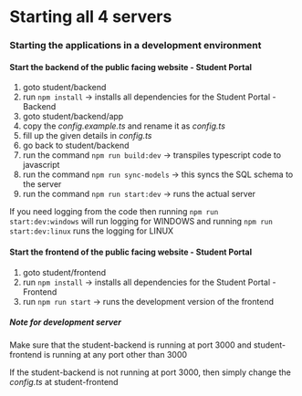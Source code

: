 # Starting all 4 servers
### Starting the applications in a development environment
#### Start the backend of the public facing website - Student Portal
1. goto student/backend
1. run <code>npm install</code> -> installs all dependencies for the Student Portal - Backend
1. goto student/backend/app
1. copy the <i>config.example.ts</i> and rename it as <i>config.ts</i>
1. fill up the given details in <i>config.ts</i>
1. go back to student/backend
1. run the command <code>npm run build:dev</code> -> transpiles typescript code to javascript
1. run the command <code>npm run sync-models</code> -> this syncs the SQL schema to the server
1. run the command <code>npm run start:dev</code> -> runs the actual server

If you need logging from the code then running <code>npm run start:dev:windows</code> will run logging for WINDOWS and running <code>npm run start:dev:linux</code> runs the logging for LINUX

#### Start the frontend of the public facing website - Student Portal
1. goto student/frontend
1. run <code>npm install</code> -> installs all dependencies for the Student Portal - Frontend
1. run <code>npm run start</code> -> runs the development version of the frontend

##### Note for development server
Make sure that the student-backend is running at port 3000 and student-frontend is running at any port other than 3000

If the student-backend is not running at port 3000, then simply change the <i>config.ts</i> at student-frontend